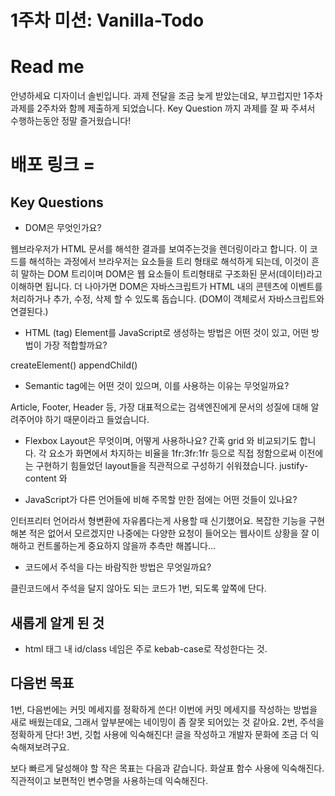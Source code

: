 # 1주차 미션: Vanilla-Todo

# Read me

안녕하세요 디자이너 솔빈입니다.
과제 전달을 조금 늦게 받았는데요, 부끄럽지만 1주차 과제를 2주차와 함께 제출하게 되었습니다.
Key Question 까지 과제를 잘 짜 주셔서 수행하는동안 정말 즐거웠습니다!

# 배포 링크 =

## Key Questions

- DOM은 무엇인가요?

웹브라우저가 HTML 문서를 해석한 결과를 보여주는것을 렌더링이라고 합니다. 이 코드를 해석하는 과정에서 브라우저는 요소들을 트리 형태로 해석하게 되는데, 이것이 흔히 말하는 DOM 트리이며 DOM은 웹 요소들이 트리형태로 구조화된 문서(데이터)라고 이해하면 됩니다. 더 나아가면 DOM은 자바스크립트가 HTML 내의 콘텐츠에 이벤트를 처리하거나 추가, 수정, 삭제 할 수 있도록 돕습니다. (DOM이 객체로서 자바스크립트와 연결된다.)

- HTML (tag) Element를 JavaScript로 생성하는 방법은 어떤 것이 있고, 어떤 방법이 가장 적합할까요?

createElement()
appendChild()

- Semantic tag에는 어떤 것이 있으며, 이를 사용하는 이유는 무엇일까요?

Article, Footer, Header 등, 가장 대표적으로는 검색엔진에게 문서의 성질에 대해 알려주어야 하기 때문이라고 들었습니다.

- Flexbox Layout은 무엇이며, 어떻게 사용하나요?
  간혹 grid 와 비교되기도 합니다.
  각 요소가 화면에서 차지하는 비율을 1fr:3fr:1fr 등으로 직접 정함으로써 이전에는 구현하기 힘들었던 layout들을 직관적으로 구성하기 쉬워졌습니다.
  justify-content 와

- JavaScript가 다른 언어들에 비해 주목할 만한 점에는 어떤 것들이 있나요?

인터프리터 언어라서 형변환에 자유롭다는게 사용할 때 신기했어요.
복잡한 기능을 구현해본 적은 없어서 모르겠지만 나중에는 다양한 요청이 들어오는 웹사이트 상황을 잘 이해하고 컨트롤하는게 중요하지 않을까 추측만 해봅니다...

- 코드에서 주석을 다는 바람직한 방법은 무엇일까요?

클린코드에서 주석을 달지 않아도 되는 코드가
1번, 되도록 앞쪽에 단다.

## 새롭게 알게 된 것

- html 태그 내 id/class 네임은 주로 kebab-case로 작성한다는 것.

## 다음번 목표

1번, 다음번에는 커밋 메세지를 정확하게 쓴다! 이번에 커밋 메세지를 작성하는 방법을 새로 배웠는데요, 그래서 앞부분에는 네이밍이 좀 잘못 되어있는 것 같아요.
2번, 주석을 정확하게 단다!
3번, 깃헙 사용에 익숙해진다! 글을 작성하고 개발자 문화에 조금 더 익숙해져보려구요.

보다 빠르게 달성해야 할 작은 목표는 다음과 같습니다.
화살표 함수 사용에 익숙해진다.
직관적이고 보편적인 변수명을 사용하는데 익숙해진다.
